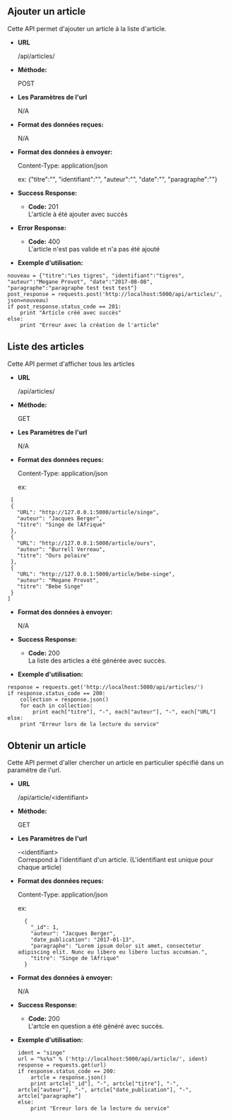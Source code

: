 **Ajouter un article**
----
Cette API permet d'ajouter un article à la liste d'article.

* **URL**

  /api/articles/

* **Méthode:**

  POST

*  **Les Paramètres de l'url**

   N/A

* **Format des données reçues:**

   N/A

* **Format des données à envoyer:**

  Content-Type: application/json

  ex: {"titre":"", "identifiant":"", "auteur":"", "date":"", "paragraphe":""}

* **Success Response:**

  * **Code:** 201 <br />
   L'article à été ajouter avec succès

* **Error Response:**

  * **Code:** 400 <br />
    L'article n'est pas valide et n'a pas été ajouté

* **Exemple d'utilisation:**

```
nouveau = {"titre":"Les tigres", "identifiant":"tigres", "auteur":"Megane Provot", "date":"2017-08-08", "paragraphe":"paragraphe test test test"}
post_response = requests.post('http://localhost:5000/api/articles/', json=nouveau)
if post_response.status_code == 201:
    print "Article créé avec succès"
else:
    print "Erreur avec la création de l'article"
```


**Liste des articles**
----
Cette API permet d'afficher tous les articles

* **URL**

  /api/articles/

* **Méthode:**

  GET

*  **Les Paramètres de l'url**

    N/A

* **Format des données reçues:**

  Content-Type: application/json

  ex:
 ```
  [
  {
    "URL": "http://127.0.0.1:5000/article/singe",
    "auteur": "Jacques Berger",
    "titre": "Singe de lAfrique"
  },
  {
    "URL": "http://127.0.0.1:5000/article/ours",
    "auteur": "Burrell Verreau",
    "titre": "Ours polaire"
  },
  {
    "URL": "http://127.0.0.1:5000/article/bebe-singe",
    "auteur": "Megane Provot",
    "titre": "Bebe Singe"
  }
]
```

* **Format des données à envoyer:**

  N/A

* **Success Response:**

  * **Code:** 200 <br />
   La liste des articles a été générée avec succès.


* **Exemple d'utilisation:**

```
response = requests.get('http://localhost:5000/api/articles/')
if response.status_code == 200:
    collection = response.json()
    for each in collection:
        print each["titre"], "-", each["auteur"], "-", each["URL"]
else:
    print "Erreur lors de la lecture du service"
```



**Obtenir un article**
----
Cette API permet d'aller chercher un article en particulier spécifié dans un paramètre de l'url.

* **URL**

  /api/article/\<identifiant\>

* **Méthode:**

  GET

*  **Les Paramètres de l'url**

    -\<identifiant\> <br />
    Correspond à l'identifiant d'un article. (L'identifiant est unique pour chaque article)

* **Format des données reçues:**

  Content-Type: application/json

  ex:
  ```
    {
      "_id": 1,
      "auteur": "Jacques Berger",
      "date_publication": "2017-01-13",
      "paragraphe": "Lorem ipsum dolor sit amet, consectetur adipiscing elit. Nunc eu libero eu libero luctus accumsan.",
      "titre": "Singe de lAfrique"
    }
   ```

* **Format des données à envoyer:**

    N/A

* **Success Response:**

  * **Code:** 200 <br />
   L'artcle en question a été généré avec succès.

* **Exemple d'utilisation:**

    ```
    ident = "singe"
    url = "%s%s" % ('http://localhost:5000/api/article/', ident)
    response = requests.get(url)
    if response.status_code == 200:
        artcle = response.json()
        print artcle["_id"], "-", artcle["titre"], "-", artcle["auteur"], "-", artcle["date_publication"], "-", artcle["paragraphe"]
    else:
        print "Erreur lors de la lecture du service"
    ```